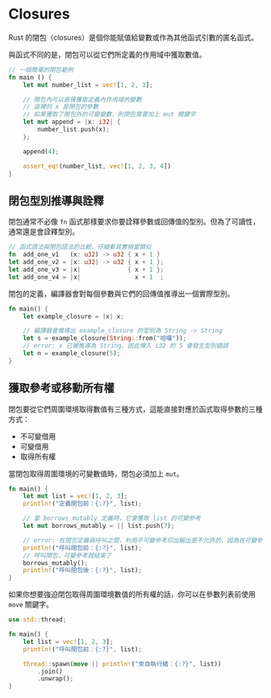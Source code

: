# Closures

Rust 的閉包（closures）是個你能賦值給變數或作為其他函式引數的匿名函式。

與函式不同的是，閉包可以從它們所定義的作用域中獲取數值。

```rust
// 一個簡單的閉包範例
fn main () {
    let mut number_list = vec![1, 2, 3];

    // 閉包內可以直接獲取定義內作用域的變數
    // 這裡的 x 是閉包的參數
    // 如果獲取了閉包外的可變變數，則閉包需要加上 mut 關鍵字
    let mut append = |x: i32| {
        number_list.push(x);
    };

    append(4);

    assert_eq!(number_list, vec![1, 2, 3, 4])
}
```

## 閉包型別推導與詮釋

閉包通常不必像 `fn` 函式那樣要求你要詮釋參數或回傳值的型別。但為了可讀性，通常還是會詮釋型別。

```rust
// 函式語法與閉包語法的比較，仔細看其實相當類似
fn  add_one_v1   (x: u32) -> u32 { x + 1 }
let add_one_v2 = |x: u32| -> u32 { x + 1 };
let add_one_v3 = |x|             { x + 1 };
let add_one_v4 = |x|               x + 1  ;
```

閉包的定義，編譯器會對每個參數與它們的回傳值推導出一個實際型別。

```rust
fn main() {
    let example_closure = |x| x;

    // 編譯器會推導出 example_closure 的型別為 String -> String
    let s = example_closure(String::from("哈囉"));
    // error: x 已被推導為 String，因此傳入 i32 的 5 會發生型別錯誤
    let n = example_closure(5);
}

```

## 獲取參考或移動所有權

閉包要從它們周圍環境取得數值有三種方式，這能直接對應於函式取得參數的三種方式：

- 不可變借用
- 可變借用
- 取得所有權

當閉包取得周圍環境的可變數值時，閉包必須加上 `mut`。

```rust
fn main() {
    let mut list = vec![1, 2, 3];
    println!("定義閉包前：{:?}", list);

    // 當 borrows_mutably 定義時，它會獲取 list 的可變參考
    let mut borrows_mutably = || list.push(7);

    // error: 在閉包定義與呼叫之間，利用不可變參考印出輸出是不允許的，因為在可變參考期間不能再有其他參考
    println!("呼叫閉包前：{:?}", list);
    // 呼叫閉包，可變參考就結束了
    borrows_mutably();
    println!("呼叫閉包後：{:?}", list);
}
```

如果你想要強迫閉包取得周圍環境數值的所有權的話，你可以在參數列表前使用 `move` 關鍵字。

```rust
use std::thread;

fn main() {
    let list = vec![1, 2, 3];
    println!("呼叫閉包前：{:?}", list);

    thread::spawn(move || println!("來自執行緒：{:?}", list))
        .join()
        .unwrap();
}
```
